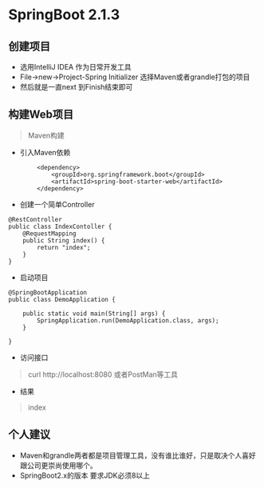 # SpringBoot 2.1.3

## 创建项目

- 选用IntelliJ IDEA 作为日常开发工具
- File->new->Project-Spring Initializer 选择Maven或者grandle打包的项目
- 然后就是一直next 到Finish结束即可

## 构建Web项目
> Maven构建

- 引入Maven依赖
```
        <dependency>
            <groupId>org.springframework.boot</groupId>
            <artifactId>spring-boot-starter-web</artifactId>
        </dependency>
```

-  创建一个简单Controller

```
@RestController
public class IndexContoller {
    @RequestMapping
    public String index() {
        return "index";
    }
}

```

- 启动项目

```
@SpringBootApplication
public class DemoApplication {

    public static void main(String[] args) {
        SpringApplication.run(DemoApplication.class, args);
    }

}

```

- 访问接口

>  curl http://localhost:8080 或者PostMan等工具

- 结果

> index


## 个人建议

- Maven和grandle两者都是项目管理工具，没有谁比谁好，只是取决个人喜好跟公司更崇尚使用哪个。
- SpringBoot2.x的版本 要求JDK必须8以上

